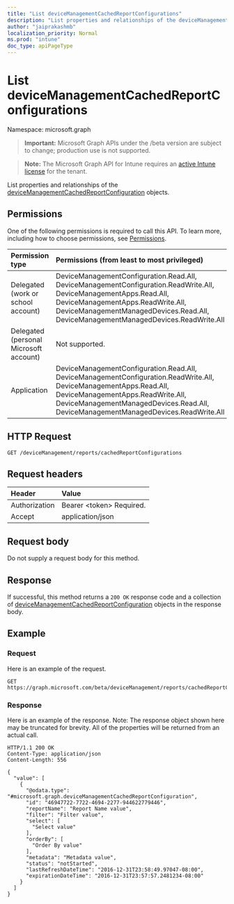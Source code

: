 ```yaml
---
title: "List deviceManagementCachedReportConfigurations"
description: "List properties and relationships of the deviceManagementCachedReportConfiguration objects."
author: "jaiprakashmb"
localization_priority: Normal
ms.prod: "intune"
doc_type: apiPageType
---
```


# List deviceManagementCachedReportConfigurations

Namespace: microsoft.graph

> **Important:** Microsoft Graph APIs under the /beta version are subject to change; production use is not supported.

> **Note:** The Microsoft Graph API for Intune requires an [active Intune license](https://go.microsoft.com/fwlink/?linkid=839381) for the tenant.

List properties and relationships of the [deviceManagementCachedReportConfiguration](../resources/intune-reporting-devicemanagementcachedreportconfiguration.md) objects.

## Permissions
One of the following permissions is required to call this API. To learn more, including how to choose permissions, see [Permissions](/graph/permissions-reference).

<!-- { "blockType": "ignored"  } // Note: Removing this line will result in the permissions autogeneration tool overwriting the table. -->
|Permission type|Permissions (from least to most privileged)|
|:---|:---|
|Delegated (work or school account)|DeviceManagementConfiguration.Read.All, DeviceManagementConfiguration.ReadWrite.All, DeviceManagementApps.Read.All, DeviceManagementApps.ReadWrite.All, DeviceManagementManagedDevices.Read.All, DeviceManagementManagedDevices.ReadWrite.All|
|Delegated (personal Microsoft account)|Not supported.|
|Application|DeviceManagementConfiguration.Read.All, DeviceManagementConfiguration.ReadWrite.All, DeviceManagementApps.Read.All, DeviceManagementApps.ReadWrite.All, DeviceManagementManagedDevices.Read.All, DeviceManagementManagedDevices.ReadWrite.All|

## HTTP Request
<!-- {
  "blockType": "ignored"
}
-->
``` http
GET /deviceManagement/reports/cachedReportConfigurations
```

## Request headers
|Header|Value|
|:---|:---|
|Authorization|Bearer &lt;token&gt; Required.|
|Accept|application/json|

## Request body
Do not supply a request body for this method.

## Response
If successful, this method returns a `200 OK` response code and a collection of [deviceManagementCachedReportConfiguration](../resources/intune-reporting-devicemanagementcachedreportconfiguration.md) objects in the response body.

## Example

### Request
Here is an example of the request.
``` http
GET https://graph.microsoft.com/beta/deviceManagement/reports/cachedReportConfigurations
```

### Response
Here is an example of the response. Note: The response object shown here may be truncated for brevity. All of the properties will be returned from an actual call.
``` http
HTTP/1.1 200 OK
Content-Type: application/json
Content-Length: 556

{
  "value": [
    {
      "@odata.type": "#microsoft.graph.deviceManagementCachedReportConfiguration",
      "id": "46947722-7722-4694-2277-944622779446",
      "reportName": "Report Name value",
      "filter": "Filter value",
      "select": [
        "Select value"
      ],
      "orderBy": [
        "Order By value"
      ],
      "metadata": "Metadata value",
      "status": "notStarted",
      "lastRefreshDateTime": "2016-12-31T23:58:49.97047-08:00",
      "expirationDateTime": "2016-12-31T23:57:57.2481234-08:00"
    }
  ]
}
```
